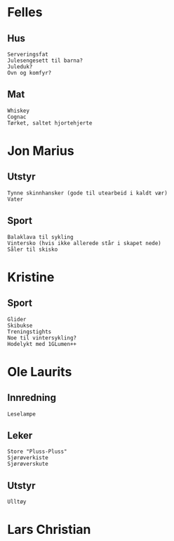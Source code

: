 #   Felles 
##  Hus
    Serveringsfat
    Julesengesett til barna? 
    Juleduk?
    Ovn og komfyr?
##  Mat
    Whiskey
    Cognac
    Tørket, saltet hjortehjerte

#   Jon Marius 
##  Utstyr 
    Tynne skinnhansker (gode til utearbeid i kaldt vær) 
    Vater
##  Sport
    Balaklava til sykling
    Vintersko (hvis ikke allerede står i skapet nede)
    Såler til skisko

#   Kristine 
##  Sport
    Glider
    Skibukse
    Treningstights
    Noe til vintersykling?
    Hodelykt med 1GLumen++

#   Ole Laurits
##  Innredning
    Leselampe
##  Leker
    Store "Pluss-Pluss"
    Sjørøverkiste
    Sjørøverskute
##  Utstyr
    Ulltøy

#   Lars Christian

